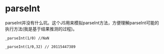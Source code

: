 # parseInt

parseInt并没有什么坑。这个JS用来模拟parseInt方法，方便理解parseInt可能的执行方法(我是基于结果推测的过程)。
```
_parseInt(1/0) //NaN

_parseInt(1/0,32) // 20115447389
```
